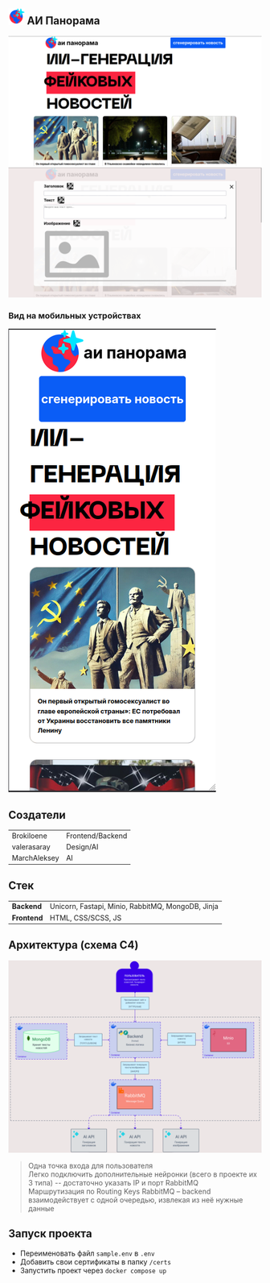 ## <img src="./docs/logo.png" width="32"> АИ Панорама 
![](./docs/site-preview.png)
![](./docs/generate-article-menu.png)
### Вид на мобильных устройствах
![](./docs/site-preview-mobile.png)

## Создатели
|                              |                  |
| ---------------------------- | ---------------- |
| Brokiloene                   | Frontend/Backend |
| valerasaray                  | Design/AI        |
| MarchAleksey                 | AI               |

## Стек
|||
|-|-|
|**Backend**| Unicorn, Fastapi, Minio, RabbitMQ, MongoDB, Jinja|
|**Frontend**| HTML, CSS/SCSS, JS|

## Архитектура (схема C4)
![](./docs/architecture.png)
> Одна точка входа для пользователя  
> Легко подключить дополнительные нейронки (всего в проекте их 3 типа) -- достаточно указать IP и порт RabbitMQ  
> Маршрутизация по Routing Keys RabbitMQ – backend взаимодействует с одной очередью, извлекая из неё нужные данные  

## Запуск проекта
+ Переименовать файл `sample.env` в `.env`  
+ Добавить свои сертификаты в папку `/certs`  
+ Запустить проект через `docker compose up`  
